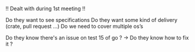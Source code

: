 !! Dealt with during 1st meeting !!
<!-- (minimum version of python

What are extern type converter

(translate.json ?)
error running code ?
do we have to follow what they do or can we do it on our own

i128 & u128 & biguint(int256): How to deal with them?)-->



Do they want to see specifications
Do they want some kind of delivery (crate, pull request …)
Do we need to cover multiple os’s

Do they know there's an issue on test 15 of go ? -> Do they know how to fix it ?